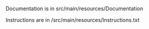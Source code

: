 Documentation is in src/main/resources/Documentation

Instructions are in /src/main/resources/Instructions.txt
